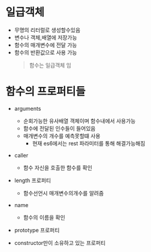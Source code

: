 # 일급객체

- 무명의 리터럴로 생성할수있음
- 변수나 객체,배열에 저장가능
- 함수의 매개변수에 전달 가능
- 함수의 반환값으로 사용 가능
  > 함수는 일급객체 임

# 함수의 프로퍼티들

- arguments

  - 순회가능한 유사배열 객체이며 함수내에서 사용가능
  - 함수에 전달된 인수들이 들어있음
  - 매개변수의 개수를 예측못할떄 사용
    - 현재 es6에서는 rest 파라미터를 통해 해결가능해짐

- caller

  - 함수 자신을 호출한 함수를 확인

- length 프로퍼티

  - 함수선언시 매개변수의개수를 알려줌

- name

  - 함수의 이름을 확인

- prototype 프로퍼티
- constructor만이 소유하고 있는 프로퍼티
